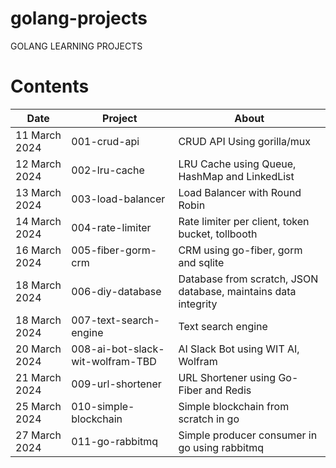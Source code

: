 # golang-projects
GOLANG LEARNING PROJECTS

# Contents
| Date | Project | About |
| --- | --- | --- |
| 11 March 2024 | 001-crud-api | CRUD API Using gorilla/mux | 
| 12 March 2024 | 002-lru-cache | LRU Cache using Queue, HashMap and LinkedList |
| 13 March 2024 | 003-load-balancer | Load Balancer with Round Robin |
| 14 March 2024 | 004-rate-limiter  | Rate limiter per client, token bucket, tollbooth |
| 16 March 2024 | 005-fiber-gorm-crm | CRM using go-fiber, gorm and sqlite | 
| 18 March 2024 | 006-diy-database | Database from scratch, JSON database, maintains data integrity |
| 18 March 2024 | 007-text-search-engine | Text search engine |
| 20 March 2024 | 008-ai-bot-slack-wit-wolfram-TBD | AI Slack Bot using WIT AI, Wolfram |
| 21 March 2024 | 009-url-shortener | URL Shortener using Go-Fiber and Redis |
| 25 March 2024 | 010-simple-blockchain | Simple blockchain from scratch in go |
| 27 March 2024 | 011-go-rabbitmq | Simple producer consumer in go using rabbitmq | 
